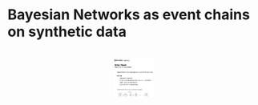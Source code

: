 # Bayesian Networks as event chains on synthetic data 
<br />
<div align="center">
  <a href="https://github.com/Metanomic/bayesian_networks_example">
    <img src="images/bayesian_slide.png" alt="Logo" width="80" height="80">
  </a>
